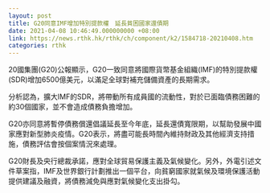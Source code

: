 ```yaml
---
layout: post
title: G20同意IMF增加特別提款權　延長貧困國家還債期
date: 2021-04-08 10:46:49.000000000 +08:00
link: https://news.rthk.hk/rthk/ch/component/k2/1584718-20210408.htm
categories: rthk
---
```


20國集團(G20)公報顯示，G20一致同意將國際貨幣基金組織(IMF)的特別提款權(SDR)增加6500億美元，以滿足全球對補充儲備資產的長期需求。

分析認為，擴大IMF的SDR，將帶動所有成員國的流動性，對於已面臨債務困難的約30個國家，並不會造成債務負擔增加。

G20亦同意將暫停債務償還倡議延長至今年底，延長還債寬限期，以幫助發展中國家應對新型肺炎疫情。G20表示，將盡可能長時間內維持財政及其他經濟支持措施，債務評估會按個案情況來處理。

G20財長及央行總裁承諾，應對全球貿易保護主義及氣候變化。另外，外電引述文件草案指，IMF及世界銀行計劃推出一個平台，向貧窮國家就氣候及環境保護活動提供建議及融資，將債務減免與應對氣候變化支出掛勾。
